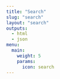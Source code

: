 ```yaml
---
title: "Search"
slug: "search"
layout: "search"
outputs:
  - html
  - json
menu:
  main:
    weight: 5
    params:
      icon: search
---
```

